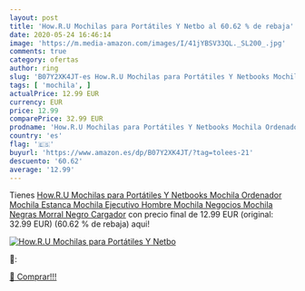 ```yaml
---
layout: post
title: 'How.R.U Mochilas para Portátiles Y Netbo al 60.62 % de rebaja'
date: 2020-05-24 16:46:14
image: 'https://m.media-amazon.com/images/I/41jYBSV33QL._SL200_.jpg'
comments: true
category: ofertas
author: ring
slug: 'B07Y2XK4JT-es How.R.U Mochilas para Portátiles Y Netbooks Mochila...'
tags: [ 'mochila', ]
actualPrice: 12.99 EUR
currency: EUR
price: 12.99
comparePrice: 32.99 EUR
prodname: 'How.R.U Mochilas para Portátiles Y Netbooks Mochila Ordenador  Mochila Estanca  Mochila Ejecutivo Hombre  Mochila Negocios  Mochila Negras  Morral Negro Cargador'
country: 'es'
flag: '🇪🇸'
buyurl: 'https://www.amazon.es/dp/B07Y2XK4JT/?tag=tolees-21'
descuento: '60.62'
average: '12.99'
---
```


Tienes [How.R.U Mochilas para Portátiles Y Netbooks Mochila Ordenador  Mochila Estanca  Mochila Ejecutivo Hombre  Mochila Negocios  Mochila Negras  Morral Negro Cargador](https://www.amazon.es/dp/B07Y2XK4JT/?tag=tolees-21) con precio final de  12.99 EUR (original: 32.99 EUR) (60.62 %  de rebaja) aqui!

[![How.R.U Mochilas para Portátiles Y Netbo](https://m.media-amazon.com/images/I/41jYBSV33QL._SL200_.jpg)](https://www.amazon.es/dp/B07Y2XK4JT/?tag=tolees-21)

🔎:


[🛒 Comprar!!!](https://www.amazon.es/dp/B07Y2XK4JT/?tag=tolees-21)
